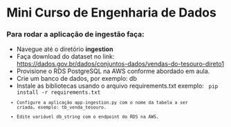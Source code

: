 # Mini Curso de Engenharia de Dados

### Para rodar a aplicação de ingestão faça:
- Navegue até o diretório **ingestion**
- Faça download do dataset no link: https://dados.gov.br/dados/conjuntos-dados/vendas-do-tesouro-direto1
- Provisione o RDS PostgreSQL na AWS conforme abordado em aula.
- Crie um banco de dados, por exemplo: db
- Instale as bibliotecas usando o arquivo requirements.txt exemplo:
    <code> pip install -r requirements.txt<code>
- Configure a aplicação app-ingestion.py com o nome da tabela a ser criada, exemplo: tb_venda_tesouro.
- Edite variável db_string com o endpoint do RDS na AWS.